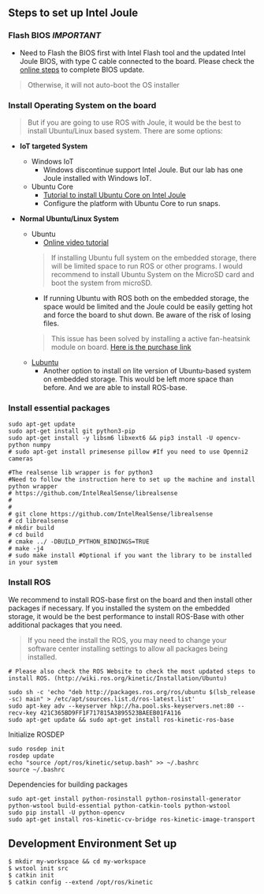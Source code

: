 ## Steps to set up Intel Joule

### **Flash BIOS** _IMPORTANT_
* Need to Flash the BIOS first with Intel Flash tool and the updated Intel Joule BIOS, with type C cable connected to the board. Please check the [online steps](https://software.intel.com/en-us/flashing-the-bios-on-joule) to complete BIOS update.
> Otherwise, it will not auto-boot the OS installer

### Install Operating System on the board
> But if you are going to use ROS with Joule, it would be the best to install Ubuntu/Linux based system.
There are some options:
- **IoT targeted System**
  - Windows IoT
    - Windows discontinue support Intel Joule. But our lab has one Joule installed with Windows IoT.
  - Ubuntu Core
    - [Tutorial to install Ubuntu Core on Intel Joule](https://developer.ubuntu.com/core/get-started/intel-joule)
    - Configure the platform with Ubuntu Core to run snaps.
    

- **Normal Ubuntu/Linux System**
  - Ubuntu
    - [Online video tutorial](https://software.intel.com/en-us/videos/installing-ubuntu-on-the-intel-joule-compute-module)
    > If installing Ubuntu full system on the embedded storage, there will be limited space to run ROS or other programs. I would recommend to install Ubuntu System on the MicroSD card and boot the system from microSD.
    - If running Ubuntu with ROS both on the embedded storage, the space would be limited and the Joule could be easily getting hot and force the board to shut down. Be aware of the risk of losing files. 
    > This issue has been solved by installing a active fan-heatsink module on board. [Here is the purchase link](https://store.gumstix.com/fansink-intel.html)
  - [Lubuntu]((https://docs.lubuntu.net/))
    - Another option to install on lite version of Ubuntu-based system on embedded storage. This would be left more space than before. And we are able to install ROS-base.

### Install essential packages
  
```
sudo apt-get update
sudo apt-get install git python3-pip
sudo apt-get install -y libsm6 libxext6 && pip3 install -U opencv-python numpy 
# sudo apt-get install primesense pillow #If you need to use Openni2 cameras

#The realsense lib wrapper is for python3
#Need to follow the instruction here to set up the machine and install python wrapper
# https://github.com/IntelRealSense/librealsense
#
#
# git clone https://github.com/IntelRealSense/librealsense
# cd librealsense
# mkdir build
# cd build
# cmake ../ -DBUILD_PYTHON_BINDINGS=TRUE
# make -j4
# sudo make install #Optional if you want the library to be installed in your system

```

### Install ROS

We recommend to install ROS-base first on the board and then install other packages if necessary. If you installed the system on the embedded storage, it would be the best performance to install ROS-Base with other additional packages that you need. 

> If you need the install the ROS, you may need to change your software center installing settings to allow all packages being installed. 

```
# Please also check the ROS Website to check the most updated steps to install ROS. (http://wiki.ros.org/kinetic/Installation/Ubuntu)

sudo sh -c 'echo "deb http://packages.ros.org/ros/ubuntu $(lsb_release -sc) main" > /etc/apt/sources.list.d/ros-latest.list'
sudo apt-key adv --keyserver hkp://ha.pool.sks-keyservers.net:80 --recv-key 421C365BD9FF1F717815A3895523BAEEB01FA116
sudo apt-get update && sudo apt-get install ros-kinetic-ros-base
```
Initialize ROSDEP
```
sudo rosdep init
rosdep update
echo "source /opt/ros/kinetic/setup.bash" >> ~/.bashrc
source ~/.bashrc
```
Dependencies for building packages
```
sudo apt-get install python-rosinstall python-rosinstall-generator python-wstool build-essential python-catkin-tools python-wstool
sudo pip install -U python-opencv
sudo apt-get install ros-kinetic-cv-bridge ros-kinetic-image-transport
```
## Development Environment Set up
```
$ mkdir my-workspace && cd my-workspace
$ wstool init src
$ catkin init
$ catkin config --extend /opt/ros/kinetic

```
